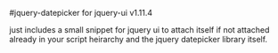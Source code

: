 #jquery-datepicker for jquery-ui v1.11.4

just includes a small snippet for jquery ui to attach itself if not attached already in your script heirarchy and the jquery datepicker library itself.
